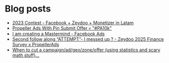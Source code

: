 # Blog posts
<!-- BLOG-POST-LIST:START -->
- [2023 Contest - Facebook + Zeydoo + Monetizer in Latam](https://afflift.com/f/threads/2023-contest-facebook-zeydoo-monetizer-in-latam.10256/)
- [Propeller Ads With Pin Submit Offer 💀 &quot;#PA10k&quot;](https://afflift.com/f/threads/propeller-ads-with-pin-submit-offer-%F0%9F%92%80-pa10k.8917/)
- [I am creating a Mastermind - Facebook Ads](https://afflift.com/f/threads/i-am-creating-a-mastermind-facebook-ads.10613/)
- [Second follow along “ATTEMPT”- I messed up ? - Zeydoo 2025 Finance Survey x PropellerAds](https://afflift.com/f/threads/second-follow-along-%E2%80%9Cattempt%E2%80%9D-i-messed-up-zeydoo-2025-finance-survey-x-propellerads.10607/)
- [When to cut a campaign/ad/geo/zone/offer &lpar;using statistics and scary math stuff&rpar;...](https://afflift.com/f/threads/when-to-cut-a-campaign-ad-geo-zone-offer-using-statistics-and-scary-math-stuff.3476/)
<!-- BLOG-POST-LIST:END -->

